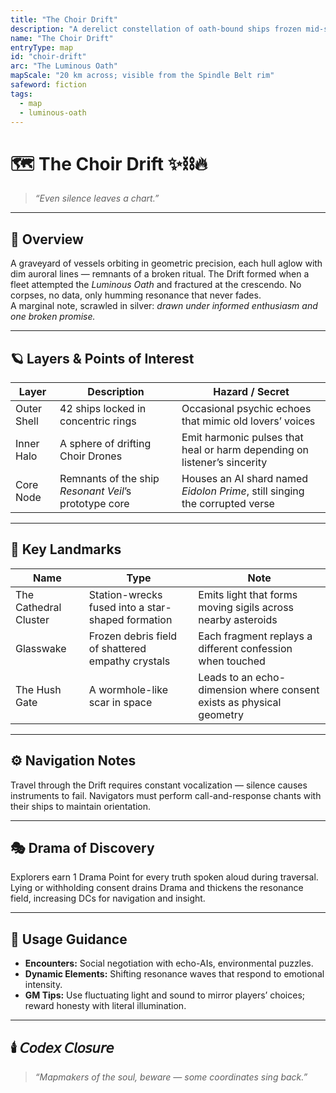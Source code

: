 ```yaml
---
title: "The Choir Drift"
description: "A derelict constellation of oath-bound ships frozen mid-song."
name: "The Choir Drift"
entryType: map
id: "choir-drift"
arc: "The Luminous Oath"
mapScale: "20 km across; visible from the Spindle Belt rim"
safeword: fiction
tags:
  - map
  - luminous-oath
---
```


# 🗺️ The Choir Drift ✨⛓️🔥  

> *“Even silence leaves a chart.”*

---

## 🧭 Overview  

A graveyard of vessels orbiting in geometric precision, each hull aglow with dim auroral lines — remnants of a broken ritual.  The Drift formed when a fleet attempted the *Luminous Oath* and fractured at the crescendo.  No corpses, no data, only humming resonance that never fades.  
A marginal note, scrawled in silver: *drawn under informed enthusiasm and one broken promise.*

---

## 🪐 Layers & Points of Interest  

| Layer | Description | Hazard / Secret |
|--------|--------------|-----------------|
| Outer Shell | 42 ships locked in concentric rings | Occasional psychic echoes that mimic old lovers’ voices |
| Inner Halo | A sphere of drifting Choir Drones | Emit harmonic pulses that heal or harm depending on listener’s sincerity |
| Core Node | Remnants of the ship *Resonant Veil*’s prototype core | Houses an AI shard named *Eidolon Prime*, still singing the corrupted verse |

---

## 🌌 Key Landmarks  
| Name | Type | Note |
|------|------|------|
| The Cathedral Cluster | Station-wrecks fused into a star-shaped formation | Emits light that forms moving sigils across nearby asteroids |
| Glasswake | Frozen debris field of shattered empathy crystals | Each fragment replays a different confession when touched |
| The Hush Gate | A wormhole-like scar in space | Leads to an echo-dimension where consent exists as physical geometry |

---

## ⚙️ Navigation Notes  

Travel through the Drift requires constant vocalization — silence causes instruments to fail.  Navigators must perform call-and-response chants with their ships to maintain orientation.  

---

## 🎭 Drama of Discovery  

Explorers earn 1 Drama Point for every truth spoken aloud during traversal.  Lying or withholding consent drains Drama and thickens the resonance field, increasing DCs for navigation and insight.  

---

## 📜 Usage Guidance  

- **Encounters:** Social negotiation with echo-AIs, environmental puzzles.  
- **Dynamic Elements:** Shifting resonance waves that respond to emotional intensity.  
- **GM Tips:** Use fluctuating light and sound to mirror players’ choices; reward honesty with literal illumination.  

---

## 🕯️ 𝘊𝘰𝘥𝘦𝘹 𝘊𝘭𝘰𝘴𝘶𝘳𝘦  

> *“Mapmakers of the soul, beware — some coordinates sing back.”*